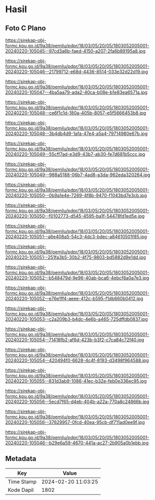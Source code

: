 # Hasil

## Foto C Plano

https://sirekap-obj-formc.kpu.go.id/9a38/pemilu/pdpr/18/03/05/20/05/1803052005001-20240220-105045--97cd3a6b-faed-4150-a207-2fa6b89195a8.jpg

https://sirekap-obj-formc.kpu.go.id/9a38/pemilu/pdpr/18/03/05/20/05/1803052005001-20240220-105046--21799712-e68d-4436-8514-033e32d22d19.jpg

https://sirekap-obj-formc.kpu.go.id/9a38/pemilu/pdpr/18/03/05/20/05/1803052005001-20240220-105047--4ba5aa79-ada2-40ca-b08e-b1e83ea6571a.jpg

https://sirekap-obj-formc.kpu.go.id/9a38/pemilu/pdpr/18/03/05/20/05/1803052005001-20240220-105048--ce6f1c1d-180a-405b-8057-e5f5666453b8.jpg

https://sirekap-obj-formc.kpu.go.id/9a38/pemilu/pdpr/18/03/05/20/05/1803052005001-20240220-105048--3b4db4d9-1afa-47e4-a5a4-79714980e67b.jpg

https://sirekap-obj-formc.kpu.go.id/9a38/pemilu/pdpr/18/03/05/20/05/1803052005001-20240220-105049--55cff7ad-e3d9-43b7-ab30-fe7d681b5ccc.jpg

https://sirekap-obj-formc.kpu.go.id/9a38/pemilu/pdpr/18/03/05/20/05/1803052005001-20240220-105049--988a5188-06b7-4ad8-a3da-962eda320264.jpg

https://sirekap-obj-formc.kpu.go.id/9a38/pemilu/pdpr/18/03/05/20/05/1803052005001-20240220-105050--0b9a1e4e-7269-4f8b-9470-f1043bd7e3cb.jpg

https://sirekap-obj-formc.kpu.go.id/9a38/pemilu/pdpr/18/03/05/20/05/1803052005001-20240220-105050--f0102773-d545-4595-ba1f-54478fd1ed5e.jpg

https://sirekap-obj-formc.kpu.go.id/9a38/pemilu/pdpr/18/03/05/20/05/1803052005001-20240220-105051--a6e408a5-54c3-4dc3-bdec-a84610501f85.jpg

https://sirekap-obj-formc.kpu.go.id/9a38/pemilu/pdpr/18/03/05/20/05/1803052005001-20240220-105051--251fa3b5-30b2-4f75-9803-bd5882d9e1dd.jpg

https://sirekap-obj-formc.kpu.go.id/9a38/pemilu/pdpr/18/03/05/20/05/1803052005001-20240220-105052--b548479d-9e96-40ab-bca6-4ebcf8a0a7e3.jpg

https://sirekap-obj-formc.kpu.go.id/9a38/pemilu/pdpr/18/03/05/20/05/1803052005001-20240220-105052--e76e1ff4-aeee-412c-b595-f1db660b0412.jpg

https://sirekap-obj-formc.kpu.go.id/9a38/pemilu/pdpr/18/03/05/20/05/1803052005001-20240220-105053--c2a209b3-b4dc-4e6b-a465-725dffdb0837.jpg

https://sirekap-obj-formc.kpu.go.id/9a38/pemilu/pdpr/18/03/05/20/05/1803052005001-20240220-105054--71418fb2-af6d-423b-b3f2-c7ca84c72f40.jpg

https://sirekap-obj-formc.kpu.go.id/9a38/pemilu/pdpr/18/03/05/20/05/1803052005001-20240220-105054--420494f0-6628-4c4f-8193-d3498f964588.jpg

https://sirekap-obj-formc.kpu.go.id/9a38/pemilu/pdpr/18/03/05/20/05/1803052005001-20240220-105055--831d3ab9-1086-41ec-b32e-feb0e336ec95.jpg

https://sirekap-obj-formc.kpu.go.id/9a38/pemilu/pdpr/18/03/05/20/05/1803052005001-20240220-105056--5ecd7f65-d4eb-404b-a22a-770a8c24866b.jpg

https://sirekap-obj-formc.kpu.go.id/9a38/pemilu/pdpr/18/03/05/20/05/1803052005001-20240220-105056--37629957-0fcd-40ea-95cb-df711ad0ee9f.jpg

https://sirekap-obj-formc.kpu.go.id/9a38/pemilu/pdpr/18/03/05/20/05/1803052005001-20240220-105046--b29e6a59-4670-441a-ac27-2b905a0b1ebb.jpg


## Metadata

| Key        | Value               |
| ---------- | ------------------- |
| Time Stamp | 2024-02-20 11:03:25 |
| Kode Dapil | 1802                |



